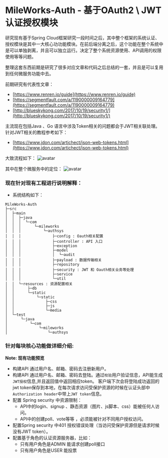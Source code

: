 # MileWorks-Auth - 基于OAuth2 \ JWT 认证授权模块  
研究现有基于Spring Cloud框架研究一段时间之后，其中整个框架的系统认证、授权模块是其中一大核心功功能模块。在前后端分离之后，这个功能在整个系统中是可以单独剥离，并且可以独立运行。决定了整个系统资源使用、API调用的权限使用等等问题。

整理这套东西前期是研究了很多对应文章和代码之后总结的一套，并且是可以复用到任何微服务功能中去。

前期研究有代表性文章：
- [https://www.renren.io/guide](https://www.renren.io/guide)
- [https://segmentfault.com/a/1190000009164779](https://segmentfault.com/a/1190000009164779)
-  [http://blueskykong.com/2017/10/19/security1/](http://blueskykong.com/2017/10/19/security1/)

主流现在包括Java 、Go 语言中涉及Token相关的问题都会于JWT相关联处理。针对JWT相关的教程参考如下：  
-  [https://www.jdon.com/artichect/json-web-tokens.html](https://www.jdon.com/artichect/json-web-tokens.html)

大致流程如下：
![avatar](https://user-images.githubusercontent.com/1064859/42557268-943551c8-8520-11e8-9c38-e1c518cd6ed3.jpg)

其中在整个微服务中的定位：
![avatar](https://user-images.githubusercontent.com/1064859/42986178-32b3d7cc-8c27-11e8-9dd8-d216fc1bb962.png)


### 现在针对现有工程进行说明解释：
- 系统结构如下：
```
MileWorks-Auth
├─src
│  ├─main
│  │  ├─java
│  │  │  └─com
│  │  │      └─mileworks
│  │  │          └─authsys
│  │  │              ├─config : Oauth相关配置
│  │  │              ├─controller : API 入口
│  │  │              ├─exception
│  │  │              ├─model
│  │  │              │  └─audit
│  │  │              ├─payload : 数据传输相关
│  │  │              ├─repository
│  │  │              ├─security : JWT 和 Oauth相关业务等处理
│  │  │              ├─service
│  │  │              └─util 
│  │  └─resources : 资源配置相关
│  │      ├─db
│  │      └─static
│  │          └─static
│  │              ├─css
│  │              ├─js
│  │              └─media
│  └─test
│      └─java
│          └─com
│              └─mileworks
│                  └─authsys

```

### 针对每块核心功能做详细介绍:  

**Note: 现有功能预览**
- 构建API 通过用户名、邮箱、密码去注册新用户。
- 构建API 通过用户名、邮箱、密码去登陆。通过`校验`用户验证信息，API能生成`JWT授权`信息,并且返回值中返回相应token。
  客户端下次会将登陆成功返回的jwt token保存到本地，在每次请求访问受保护资源的时候在认证头部中`Authorization header`中带上`JWT token`信息。
- 配置 Spring security 中资源限制：
  * API中的login、signup 、静态资源（图片、js脚本、css）能被任何人访问。
  * API中的创建poll、vote等等 ，必须能被针对不同用户授权访问。
- 配置Spring security 中401 授权错误处理（当访问受保护资源但是请求时候没有JWT token）。
- 配置基于角色的认证资源服务器，比如：
  * 只有用户角色是ADMIN 能请求创建poll接口
  * 只有用户角色是USER 能投票